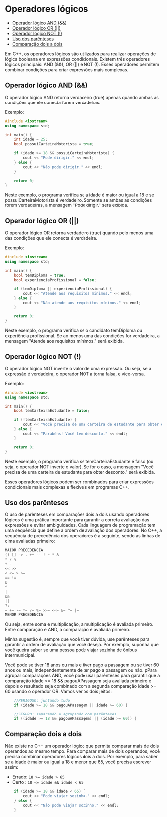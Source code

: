 # Operadores lógicos

<!-- toc -->
- [Operador lógico AND (&&)](#operador-lógico-and-)
- [Operador lógico OR (||)](#operador-lógico-or-)
- [Operador lógico NOT (!)](#operador-lógico-not-)
- [Uso dos parênteses](#uso-dos-parênteses)
- [Comparação dois a dois](#comparação-dois-a-dois)
<!-- toc -->

Em C++, os operadores lógicos são utilizados para realizar operações de lógica booleana em expressões condicionais. Existem três operadores lógicos principais: AND (&&), OR (||) e NOT (!). Esses operadores permitem combinar condições para criar expressões mais complexas.

## Operador lógico AND (&&)

O operador lógico AND retorna verdadeiro (true) apenas quando ambas as condições que ele conecta forem verdadeiras.

Exemplo:

```cpp
#include <iostream>
using namespace std;

int main() {
    int idade = 25;
    bool possuiCarteiraMotorista = true;

    if (idade >= 18 && possuiCarteiraMotorista) {
        cout << "Pode dirigir." << endl;
    } else {
        cout << "Não pode dirigir." << endl;
    }

    return 0;
}
```

Neste exemplo, o programa verifica se a idade é maior ou igual a 18 e se possuiCarteiraMotorista é verdadeiro. Somente se ambas as condições forem verdadeiras, a mensagem "Pode dirigir." será exibida.

## Operador lógico OR (||)

O operador lógico OR retorna verdadeiro (true) quando pelo menos uma das condições que ele conecta é verdadeira.

Exemplo:

```cpp
#include <iostream>
using namespace std;

int main() {
    bool temDiploma = true;
    bool experienciaProfissional = false;

    if (temDiploma || experienciaProfissional) {
        cout << "Atende aos requisitos mínimos." << endl;
    } else {
        cout << "Não atende aos requisitos mínimos." << endl;
    }

    return 0;
}
```

Neste exemplo, o programa verifica se o candidato temDiploma ou experiência profissional. Se ao menos uma das condições for verdadeira, a mensagem "Atende aos requisitos mínimos." será exibida.

## Operador lógico NOT (!)

O operador lógico NOT inverte o valor de uma expressão. Ou seja, se a expressão é verdadeira, o operador NOT a torna falsa, e vice-versa.

Exemplo:

```cpp
#include <iostream>
using namespace std;

int main() {
    bool temCarteiraEstudante = false;

    if (!temCarteiraEstudante) {
        cout << "Você precisa de uma carteira de estudante para obter desconto." << endl;
    } else {
        cout << "Parabéns! Você tem desconto." << endl;
    }

    return 0;
}
```

Neste exemplo, o programa verifica se temCarteiraEstudante é falso (ou seja, o operador NOT inverte o valor). Se for o caso, a mensagem "Você precisa de uma carteira de estudante para obter desconto." será exibida.

Esses operadores lógicos podem ser combinados para criar expressões condicionais mais complexas e flexíveis em programas C++.

## Uso dos parênteses

O uso de parênteses em comparações dois a dois usando operadores lógicos é uma prática importante para garantir a correta avaliação das expressões e evitar ambiguidades. Cada linguagem de programação tem uma sequência que define a ordem de avaliação dos operadores. No C++, a sequência de precedência dos operadores é a seguinte, sendo as linhas de cima avaliadas primeiro:

```cpp
MAIOR PRECEDÊNCIA
() [] -> . ++ -- ! ~ * &
* / %
+ -
<< >>
< <= > >=
== !=
&
^
|
&&
||
?:
= += -= *= /= %= >>= <<= &= ^= |=
MENOR PRECEDÊNCIA
```

Ou seja, entre soma e multiplicação, a multiplicação é avaliada primeiro. Entre comparação e AND, a comparação é avaliada primeiro.

Minha sugestão é, sempre que você tiver dúvida, use parênteses para garantir a ordem de avaliação que você deseja. Por exemplo, suponha que você queira saber se uma pessoa pode viajar sozinha de ônibus intermunicipal.

Você pode se tiver 18 anos ou mais e tiver pago a passagem ou se tiver 60 anos ou mais, independentemente de ter pago a passagem ou não. pPara agrupar comparações AND, você pode usar parênteses para garantir que a comparação idade >= 18 && pagouAPassagem seja avaliada primeiro e depois o resultado seja combinado com a segunda comparação idade >= 60 usando o operador OR. Vamos ver os dois jeitos:

```cpp
    //PERIGOSO: juntando tudo
    if (idade >= 18 && pagouAPassagem || idade >= 60) {

    //SEGURO: separando e agrupando com parênteses
    if ((idade >= 18 && pagouAPassagem) || (idade >= 60)) {

```

## Comparação dois a dois

Não existe no C++ um operador lógico que permita comparar mais de dois operandos ao mesmo tempo. Para comparar mais de dois operandos, você precisa combinar operadores lógicos dois a dois. Por exemplo, para saber se a idade é maior ou igual a 18 e menor que 65, você precisa escrever assim:

- Errado: `18 >= idade > 65`
- Certo : `18 <= idade && idade < 65`

```cpp
    if (idade >= 18 && idade < 65) {
        cout << "Pode viajar sozinho." << endl;
    } else {
        cout << "Não pode viajar sozinho." << endl;
    }
```
